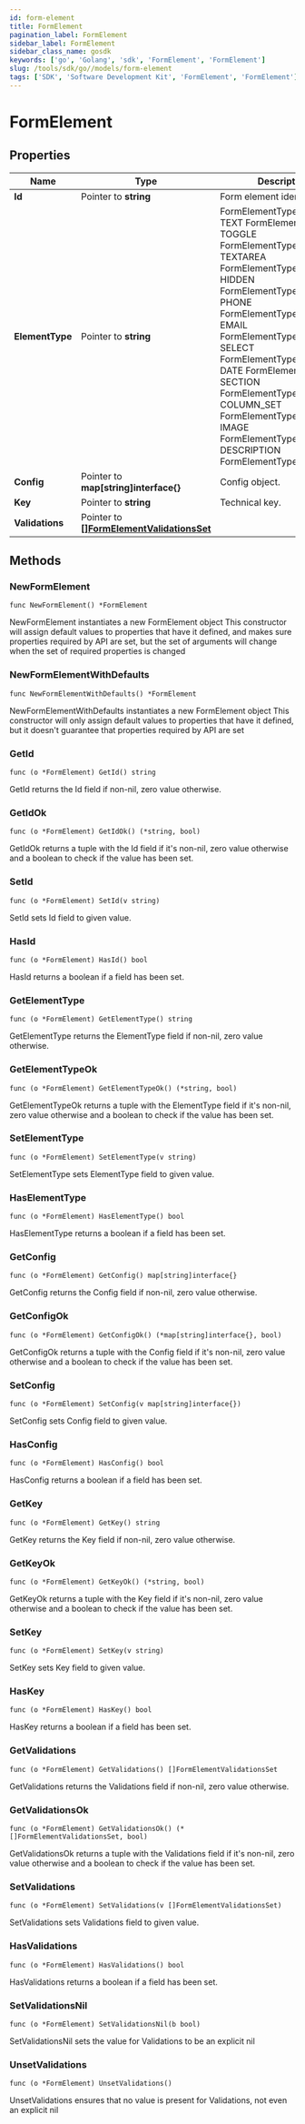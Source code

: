 ```yaml
---
id: form-element
title: FormElement
pagination_label: FormElement
sidebar_label: FormElement
sidebar_class_name: gosdk
keywords: ['go', 'Golang', 'sdk', 'FormElement', 'FormElement'] 
slug: /tools/sdk/go//models/form-element
tags: ['SDK', 'Software Development Kit', 'FormElement', 'FormElement']
---
```


# FormElement

## Properties

Name | Type | Description | Notes
------------ | ------------- | ------------- | -------------
**Id** | Pointer to **string** | Form element identifier. | [optional] 
**ElementType** | Pointer to **string** | FormElementType value.  TEXT FormElementTypeText TOGGLE FormElementTypeToggle TEXTAREA FormElementTypeTextArea HIDDEN FormElementTypeHidden PHONE FormElementTypePhone EMAIL FormElementTypeEmail SELECT FormElementTypeSelect DATE FormElementTypeDate SECTION FormElementTypeSection COLUMN_SET FormElementTypeColumns IMAGE FormElementTypeImage DESCRIPTION FormElementTypeDescription | [optional] 
**Config** | Pointer to **map[string]interface{}** | Config object. | [optional] 
**Key** | Pointer to **string** | Technical key. | [optional] 
**Validations** | Pointer to [**[]FormElementValidationsSet**](form-element-validations-set) |  | [optional] 

## Methods

### NewFormElement

`func NewFormElement() *FormElement`

NewFormElement instantiates a new FormElement object
This constructor will assign default values to properties that have it defined,
and makes sure properties required by API are set, but the set of arguments
will change when the set of required properties is changed

### NewFormElementWithDefaults

`func NewFormElementWithDefaults() *FormElement`

NewFormElementWithDefaults instantiates a new FormElement object
This constructor will only assign default values to properties that have it defined,
but it doesn't guarantee that properties required by API are set

### GetId

`func (o *FormElement) GetId() string`

GetId returns the Id field if non-nil, zero value otherwise.

### GetIdOk

`func (o *FormElement) GetIdOk() (*string, bool)`

GetIdOk returns a tuple with the Id field if it's non-nil, zero value otherwise
and a boolean to check if the value has been set.

### SetId

`func (o *FormElement) SetId(v string)`

SetId sets Id field to given value.

### HasId

`func (o *FormElement) HasId() bool`

HasId returns a boolean if a field has been set.

### GetElementType

`func (o *FormElement) GetElementType() string`

GetElementType returns the ElementType field if non-nil, zero value otherwise.

### GetElementTypeOk

`func (o *FormElement) GetElementTypeOk() (*string, bool)`

GetElementTypeOk returns a tuple with the ElementType field if it's non-nil, zero value otherwise
and a boolean to check if the value has been set.

### SetElementType

`func (o *FormElement) SetElementType(v string)`

SetElementType sets ElementType field to given value.

### HasElementType

`func (o *FormElement) HasElementType() bool`

HasElementType returns a boolean if a field has been set.

### GetConfig

`func (o *FormElement) GetConfig() map[string]interface{}`

GetConfig returns the Config field if non-nil, zero value otherwise.

### GetConfigOk

`func (o *FormElement) GetConfigOk() (*map[string]interface{}, bool)`

GetConfigOk returns a tuple with the Config field if it's non-nil, zero value otherwise
and a boolean to check if the value has been set.

### SetConfig

`func (o *FormElement) SetConfig(v map[string]interface{})`

SetConfig sets Config field to given value.

### HasConfig

`func (o *FormElement) HasConfig() bool`

HasConfig returns a boolean if a field has been set.

### GetKey

`func (o *FormElement) GetKey() string`

GetKey returns the Key field if non-nil, zero value otherwise.

### GetKeyOk

`func (o *FormElement) GetKeyOk() (*string, bool)`

GetKeyOk returns a tuple with the Key field if it's non-nil, zero value otherwise
and a boolean to check if the value has been set.

### SetKey

`func (o *FormElement) SetKey(v string)`

SetKey sets Key field to given value.

### HasKey

`func (o *FormElement) HasKey() bool`

HasKey returns a boolean if a field has been set.

### GetValidations

`func (o *FormElement) GetValidations() []FormElementValidationsSet`

GetValidations returns the Validations field if non-nil, zero value otherwise.

### GetValidationsOk

`func (o *FormElement) GetValidationsOk() (*[]FormElementValidationsSet, bool)`

GetValidationsOk returns a tuple with the Validations field if it's non-nil, zero value otherwise
and a boolean to check if the value has been set.

### SetValidations

`func (o *FormElement) SetValidations(v []FormElementValidationsSet)`

SetValidations sets Validations field to given value.

### HasValidations

`func (o *FormElement) HasValidations() bool`

HasValidations returns a boolean if a field has been set.

### SetValidationsNil

`func (o *FormElement) SetValidationsNil(b bool)`

 SetValidationsNil sets the value for Validations to be an explicit nil

### UnsetValidations
`func (o *FormElement) UnsetValidations()`

UnsetValidations ensures that no value is present for Validations, not even an explicit nil

